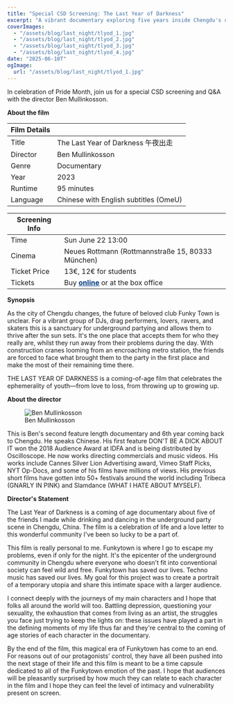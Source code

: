 ```yaml
---
title: "Special CSD Screening: The Last Year of Darkness"
excerpt: "A vibrant documentary exploring five years inside Chengdu's underground club scene. Through the lens of DJs, drag queens, skaters, and artists at the legendary Funky Town, this film captures a generation's pursuit of identity, freedom, and connection-against the backdrop of a rapidly transforming city."
coverImages:
  - "/assets/blog/last_night/tlyod_1.jpg"
  - "/assets/blog/last_night/tlyod_2.jpg"
  - "/assets/blog/last_night/tlyod_3.jpg"
  - "/assets/blog/last_night/tlyod_4.jpg"
date: "2025-06-10T"
ogImage:
  url: "/assets/blog/last_night/tlyod_1.jpg"
---
```

In celebration of Pride Month, join us for a special <span class="pride-month-rainbow">CSD</span> screening and Q&A with the director Ben Mullinkosson.

**About the film**

| Film Details| |
|---|---|
| Title| The Last Year of Darkness 午夜出走|
| Director | Ben Mullinkosson |
| Genre| Documentary |
| Year| 2023 |
| Runtime| 95 minutes |
| Language| Chinese with English subtitles (OmeU) |

| Screening Info | |
|---|---|
| Time | Sun June 22 13:00 |
| Cinema | Neues Rottmann (Rottmannstraße 15, 80333 München) |
| Ticket Price | 13€, 12€ for students |
| Tickets | Buy [<strong style="color: #003d82; text-decoration: underline;">online</strong>](https://neuesrottmann.de/programm/film/the-last-year-of-darkness) or at the box office |


**Synopsis**

As the city of Chengdu changes, the future of beloved club Funky Town is unclear. For a vibrant
group of DJs, drag performers, lovers, ravers, and skaters this is a sanctuary for underground
partying and allows them to thrive after the sun sets. It's the one place that accepts them for
who they really are, whilst they run away from their problems during the day.
With construction cranes looming from an encroaching metro station, the friends are forced to
face what brought them to the party in the first place and make the most of their remaining time
there.

THE LAST YEAR OF DARKNESS is a coming-of-age film that celebrates the ephemerality of
youth—from love to loss, from throwing up to growing up.

**About the director**

<figure>
  <img src="/assets/blog/last_night/BenMullinkosson.JPG" alt="Ben Mullinkosson" />
  <figcaption>Ben Mullinkosson</figcaption>
</figure>

This is Ben's second feature length documentary and 6th year coming back to Chengdu. He
speaks Chinese. His first feature DON'T BE A DICK ABOUT IT won the 2018 Audience Award
at IDFA and is being distributed by Oscilloscope. He now works directing commercials and
music videos. His works include Cannes Silver Lion Advertising award, Vimeo Staff Picks, NYT
Op-Docs, and some of his films have millions of views. His previous short films have gotten into
50+ festivals around the world including Tribeca (GNARLY IN PINK) and Slamdance (WHAT I
HATE ABOUT MYSELF).

**Director's Statement**

The Last Year of Darkness is a coming of age documentary about five of the friends I made
while drinking and dancing in the underground party scene in Chengdu, China. The film is a
celebration of life and a love letter to this wonderful community I've been so lucky to be a part
of.

This film is really personal to me. Funkytown is where I go to escape my problems, even if only
for the night. It's the epicenter of the underground community in Chengdu where everyone who
doesn't fit into conventional society can feel wild and free. Funkytown has saved our lives.
Techno music has saved our lives. My goal for this project was to create a portrait of a
temporary utopia and share this intimate space with a larger audience.

I connect deeply with the journeys of my main characters and I hope that folks all around the
world will too. Battling depression, questioning your sexuality, the exhaustion that comes from
living as an artist, the struggles you face just trying to keep the lights on: these issues have
played a part in the defining moments of my life thus far and they're central to the coming of age
stories of each character in the documentary.

By the end of the film, this magical era of Funkytown has come to an end. For reasons out of
our protagonists' control, they have all been pushed into the next stage of their life and this film
is meant to be a time capsule dedicated to all of the Funkytown emotion of the past. I hope that
audiences will be pleasantly surprised by how much they can relate to each character in the film
and I hope they can feel the level of intimacy and vulnerability present on screen.
         
